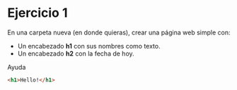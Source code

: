 # Ejercicio 1

En una carpeta nueva (en donde quieras), crear una página web simple con:
- Un encabezado **h1** con sus nombres como texto.
- Un encabezado **h2** con la fecha de hoy.

Ayuda

```HTML
<h1>Hello!</h1>
```